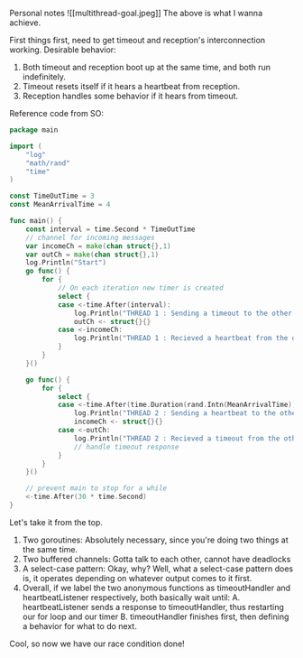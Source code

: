  Personal notes
![[multithread-goal.jpeg]]
The above is what I wanna achieve.

First things first, need to get timeout and reception's interconnection working.
Desirable behavior:

1. Both timeout and reception boot up at the same time, and both run indefinitely.
2. Timeout resets itself if it hears a heartbeat from reception.
3. Reception handles some behavior if it hears from timeout.

Reference code from SO:
```go
package main

import (
	"log"
	"math/rand"
	"time"
)

const TimeOutTime = 3
const MeanArrivalTime = 4

func main() {
	const interval = time.Second * TimeOutTime
	// channel for incoming messages
	var incomeCh = make(chan struct{},1)
	var outCh = make(chan struct{},1)
	log.Println("Start")
	go func() {
		for {
			// On each iteration new timer is created
			select {
			case <-time.After(interval):
				log.Println("THREAD 1 : Sending a timeout to the other thread!")
				outCh <- struct{}{}
			case <-incomeCh:
				log.Println("THREAD 1 : Recieved a heartbeat from the other thread!")
			}
		}
	}()

	go func() {
		for {
			select {
			case <-time.After(time.Duration(rand.Intn(MeanArrivalTime)) * time.Second):
				log.Println("THREAD 2 : Sending a heartbeat to the other thread!")
				incomeCh <- struct{}{}
			case <-outCh:
				log.Println("THREAD 2 : Recieved a timeout from the other thread!")
				// handle timeout response
			}
		}
	}()

	// prevent main to stop for a while
	<-time.After(30 * time.Second)
}

```
Let's take it from the top.
1. Two goroutines: Absolutely necessary, since you're doing two things at the same time.
2. Two buffered channels: Gotta talk to each other, cannot have deadlocks
3. A select-case pattern: Okay, why? Well, what a select-case pattern does is, it operates depending on whatever output comes to it first.
4. Overall, if we label the two anonymous functions as timeoutHandler and heartbeatListener respectively, both basically wait until:
	A. heartbeatListener sends a response to timeoutHandler, thus restarting our for loop and our timer
	B. timeoutHandler finishes first, then defining a behavior for what to do next.

Cool, so now we have our race condition done!